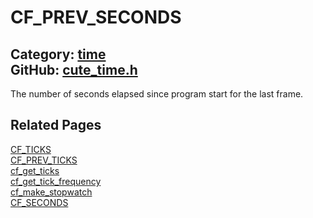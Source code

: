 [](../header.md ':include')

# CF_PREV_SECONDS

Category: [time](/api_reference?id=time)  
GitHub: [cute_time.h](https://github.com/RandyGaul/cute_framework/blob/master/include/cute_time.h)  
---

The number of seconds elapsed since program start for the last frame.

## Related Pages

[CF_TICKS](/time/cf_ticks.md)  
[CF_PREV_TICKS](/time/cf_prev_ticks.md)  
[cf_get_ticks](/time/cf_get_ticks.md)  
[cf_get_tick_frequency](/time/cf_get_tick_frequency.md)  
[cf_make_stopwatch](/time/cf_make_stopwatch.md)  
[CF_SECONDS](/time/cf_seconds.md)  
